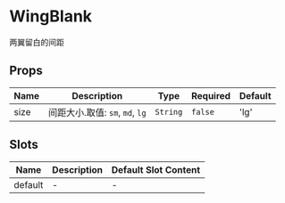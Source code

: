 # WingBlank

两翼留白的间距

## Props

<!-- @vuese:WingBlank:props:start -->
|Name|Description|Type|Required|Default|
|---|---|---|---|---|
|size|间距大小.取值: `sm`, `md`, `lg`|`String`|`false`|'lg'|

<!-- @vuese:WingBlank:props:end -->


## Slots

<!-- @vuese:WingBlank:slots:start -->
|Name|Description|Default Slot Content|
|---|---|---|
|default|-|-|

<!-- @vuese:WingBlank:slots:end -->


